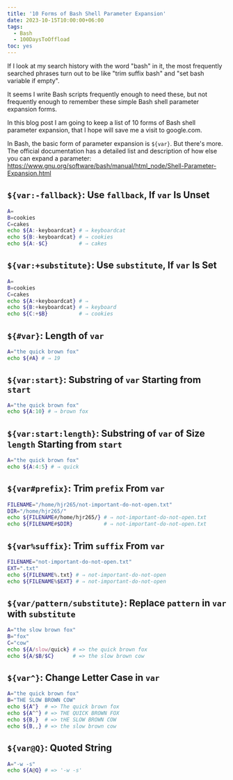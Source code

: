 ```yaml
---
title: '10 Forms of Bash Shell Parameter Expansion'
date: 2023-10-15T10:00:00+06:00
tags:
  - Bash
  - 100DaysToOffload
toc: yes
---
```


If I look at my search history with the word "bash" in it, the most frequently searched phrases turn out to be like "trim suffix bash" and "set bash variable if empty".

It seems I write Bash scripts frequently enough to need these, but not frequently enough to remember these simple Bash shell parameter expansion forms.

In this blog post I am going to keep a list of 10 forms of Bash shell parameter expansion, that I hope will save me a visit to google.com.

In Bash, the basic form of parameter expansion is `${var}`. But there's more. The official documentation has a detailed list and description of how else you can expand a parameter: https://www.gnu.org/software/bash/manual/html_node/Shell-Parameter-Expansion.html

## `${var:-fallback}`: Use `fallback`, If `var` Is Unset

``` bash
A=
B=cookies
C=cakes
echo ${A:-keyboardcat} # ⇒ keyboardcat
echo ${B:-keyboardcat} # ⇒ cookies
echo ${A:-$C}          # ⇒ cakes
```

## `${var:+substitute}`: Use `substitute`, If `var` Is Set

``` bash
A=
B=cookies
C=cakes
echo ${A:+keyboardcat} # ⇒ 
echo ${B:+keyboardcat} # ⇒ keyboard
echo ${C:+$B}          # ⇒ cookies
```

## `${#var}`: Length of `var`

``` bash
A="the quick brown fox"
echo ${#A} # ⇒ 19
```

## `${var:start}`: Substring of `var` Starting from `start` 

``` bash
A="the quick brown fox"
echo ${A:10} # ⇒ brown fox
```

## `${var:start:length}`: Substring of `var` of Size `length` Starting from `start`

``` bash
A="the quick brown fox"
echo ${A:4:5} # ⇒ quick
```

## `${var#prefix}`: Trim `prefix` From `var`

``` bash
FILENAME="/home/hjr265/not-important-do-not-open.txt"
DIR="/home/hjr265/"
echo ${FILENAME#/home/hjr265/} # ⇒ not-important-do-not-open.txt
echo ${FILENAME#$DIR}          # ⇒ not-important-do-not-open.txt
```

## `${var%suffix}`: Trim `suffix` From `var`

``` bash
FILENAME="not-important-do-not-open.txt"
EXT=".txt"
echo ${FILENAME%.txt} # ⇒ not-important-do-not-open
echo ${FILENAME%$EXT} # ⇒ not-important-do-not-open
```

## `${var/pattern/substitute}`: Replace `pattern` in `var` with `substitute`

``` bash
A="the slow brown fox"
B="fox"
C="cow"
echo ${A/slow/quick} # => the quick brown fox
echo ${A/$B/$C}      # => the slow brown cow
```

## `${var^}`: Change Letter Case in `var`

``` bash
A="the quick brown fox"
B="THE SLOW BROWN COW"
echo ${A^}  # => The quick brown fox
echo ${A^^} # => THE QUICK BROWN FOX
echo ${B,}  # => tHE SLOW BROWN COW
echo ${B,,} # => the slow brown cow
```

## `${var@Q}`: Quoted String

```  bash
A="-w -s"
echo ${A@Q} # => '-w -s'
```
